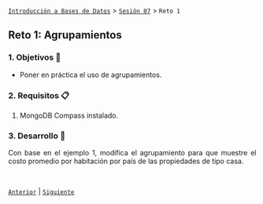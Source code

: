 [`Introducción a Bases de Datos`](../../README.md) > [`Sesión 07`](../Readme.md) > `Reto 1`
	
## Reto 1: Agrupamientos

<div style="text-align: justify;">

### 1. Objetivos :dart: 

- Poner en práctica el uso de agrupamientos.

### 2. Requisitos :clipboard:

1. MongoDB Compass instalado.

### 3. Desarrollo :rocket:

Con base en el ejemplo 1, modifica el agrupamiento para que muestre el costo promedio por habitación por país de las propiedades de tipo casa.

<br/>

[`Anterior`](../Ejemplo-01/Readme.md) | [`Siguiente`](../Readme.md)   
